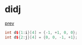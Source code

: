 ﻿# didj
[prev](..\index.md)
```cpp
int d${1:i}[4] = {-1, +1, 0, 0};
int d${2:j}[4] = {0, 0, -1, +1};
```
